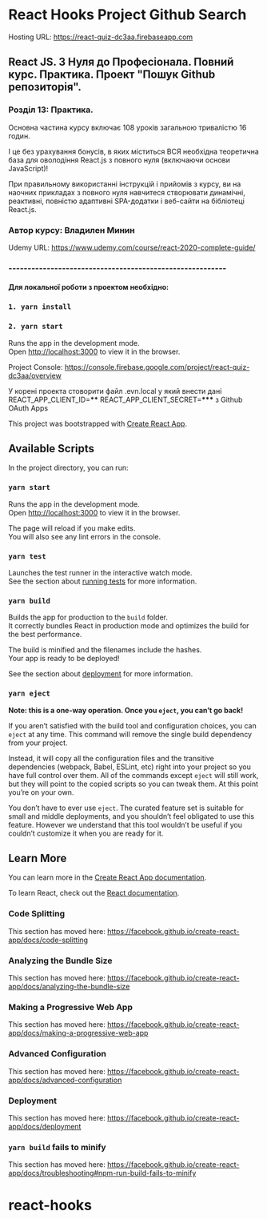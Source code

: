 # React Hooks Project Github Search

Hosting URL: https://react-quiz-dc3aa.firebaseapp.com

## React JS. З Нуля до Професіонала. Повний курс. Практика. Проект "Пошук Github репозиторія".

### Розділ 13: Практика. 

Основна частина курсу включає 108 уроків загальною тривалістю 16 годин.

І це без урахування бонусів, в яких міститься ВСЯ необхідна теоретична база для оволодіння React.js з повного нуля (включаючи основи JavaScript)!

При правильному використанні інструкцій і прийомів з курсу, ви на наочних прикладах з повного нуля навчитеся створювати динамічні, реактивні, повністю адаптивні SPA-додатки і веб-сайти на бібліотеці React.js.

### Автор курсу: Владилен Минин

Udemy URL: https://www.udemy.com/course/react-2020-complete-guide/

### ---------------------------------------------------------

#### Для локальної роботи з проектом необхідно:

### `1. yarn install`

### `2. yarn start`

Runs the app in the development mode.<br />
Open [http://localhost:3000](http://localhost:3000) to view it in the browser.

Project Console: https://console.firebase.google.com/project/react-quiz-dc3aa/overview





У корені проекта стоворити файл .evn.local у який внести дані REACT_APP_CLIENT_ID=**\*\***
REACT_APP_CLIENT_SECRET=**\*\*\***
з Github OAuth Apps

This project was bootstrapped with [Create React App](https://github.com/facebook/create-react-app).

## Available Scripts

In the project directory, you can run:

### `yarn start`

Runs the app in the development mode.<br />
Open [http://localhost:3000](http://localhost:3000) to view it in the browser.

The page will reload if you make edits.<br />
You will also see any lint errors in the console.

### `yarn test`

Launches the test runner in the interactive watch mode.<br />
See the section about [running tests](https://facebook.github.io/create-react-app/docs/running-tests) for more information.

### `yarn build`

Builds the app for production to the `build` folder.<br />
It correctly bundles React in production mode and optimizes the build for the best performance.

The build is minified and the filenames include the hashes.<br />
Your app is ready to be deployed!

See the section about [deployment](https://facebook.github.io/create-react-app/docs/deployment) for more information.

### `yarn eject`

**Note: this is a one-way operation. Once you `eject`, you can’t go back!**

If you aren’t satisfied with the build tool and configuration choices, you can `eject` at any time. This command will remove the single build dependency from your project.

Instead, it will copy all the configuration files and the transitive dependencies (webpack, Babel, ESLint, etc) right into your project so you have full control over them. All of the commands except `eject` will still work, but they will point to the copied scripts so you can tweak them. At this point you’re on your own.

You don’t have to ever use `eject`. The curated feature set is suitable for small and middle deployments, and you shouldn’t feel obligated to use this feature. However we understand that this tool wouldn’t be useful if you couldn’t customize it when you are ready for it.

## Learn More

You can learn more in the [Create React App documentation](https://facebook.github.io/create-react-app/docs/getting-started).

To learn React, check out the [React documentation](https://reactjs.org/).

### Code Splitting

This section has moved here: https://facebook.github.io/create-react-app/docs/code-splitting

### Analyzing the Bundle Size

This section has moved here: https://facebook.github.io/create-react-app/docs/analyzing-the-bundle-size

### Making a Progressive Web App

This section has moved here: https://facebook.github.io/create-react-app/docs/making-a-progressive-web-app

### Advanced Configuration

This section has moved here: https://facebook.github.io/create-react-app/docs/advanced-configuration

### Deployment

This section has moved here: https://facebook.github.io/create-react-app/docs/deployment

### `yarn build` fails to minify

This section has moved here: https://facebook.github.io/create-react-app/docs/troubleshooting#npm-run-build-fails-to-minify

# react-hooks
